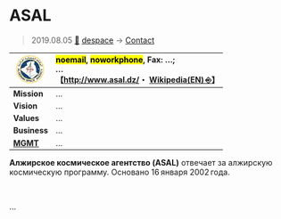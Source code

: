 # ASAL
> 2019.08.05 [🚀](../../index/index.md) [despace](../index.md) → [Contact](../contact.md)

|[![](../f/con/a/asal_logo1_thumb.jpg)](../f/con/a/asal_logo1.png)|<mark>noemail</mark>, <mark>noworkphone</mark>, Fax: …;<br> *…*<br> 【<http://www.asal.dz/>・ [Wikipedia(EN) ⎆](https://en.wikipedia.org/wiki/Algerian_Space_Agency)】|
|:--|:--|
|**Mission**|…|
|**Vision**|…|
|**Values**|…|
|**Business**|…|
|**[MGMT](../mgmt.md)**|…|

**Алжирское космическое агентство (ASAL)** отвечает за алжирскую космическую программу. Основано 16 января 2002 года.


<p style="page-break-after:always"> </p>

…
